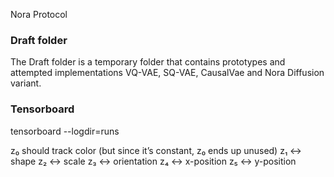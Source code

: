 Nora Protocol

### Draft folder
The Draft folder is a temporary folder that contains prototypes and attempted implementations VQ-VAE, SQ-VAE, CausalVae and Nora Diffusion variant.

### Tensorboard
tensorboard --logdir=runs

z₀ should track color (but since it’s constant, z₀ ends up unused)
z₁ ↔ shape
z₂ ↔ scale
z₃ ↔ orientation
z₄ ↔ x-position
z₅ ↔ y-position